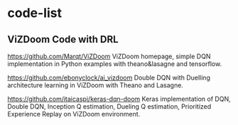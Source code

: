 # code-list

## ViZDoom Code with DRL


https://github.com/Marqt/ViZDoom 
ViZDoom homepage, simple DQN implementation in Python examples with theano&lasagne and tensorflow.

https://github.com/ebonyclock/ai_vizdoom 
Double DQN with Duelling architecture learning in ViZDoom with Theano and Lasagne.

https://github.com/itaicaspi/keras-dqn-doom 
Keras implementation of DQN, Double DQN, Inception Q estimation, Dueling Q estimation, Prioritized Experience Replay on ViZDoom environment. 
